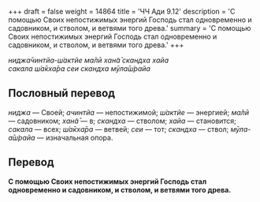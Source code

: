 +++
draft = false
weight = 14864
title = 'ЧЧ Ади 9.12'
description = 'С помощью Своих непостижимых энергий Господь стал одновременно и садовником, и стволом, и ветвями того древа.'
summary = 'С помощью Своих непостижимых энергий Господь стал одновременно и садовником, и стволом, и ветвями того древа.'
+++

_ниджа̄чинтйа-ш́актйе ма̄лӣ хан̃а̄ скандха хайа  
сакала ш́а̄кха̄ра сеи скандха мӯла̄ш́райа_

## Пословный перевод

_ниджа_ — Своей; _ачинтйа_ — непостижимой; _ш́актйе_ — энергией; _ма̄лӣ_ — садовником; _хан̃а̄_ — в; _скандха_ — стволом; _хайа_ — становится; _сакала_ — всех; _ш́а̄кха̄ра_ — ветвей; _сеи_ — тот; _скандха_ — ствол; _мӯла_\-_а̄ш́райа_ — изначальная опора.

## Перевод

**С помощью Своих непостижимых энергий Господь стал одновременно и садовником, и стволом, и ветвями того древа.**
